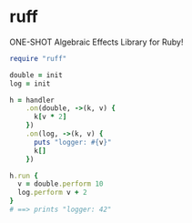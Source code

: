ruff
==

ONE-SHOT Algebraic Effects Library for Ruby!

```ruby
require "ruff"

double = init
log = init

h = handler
    .on(double, ->(k, v) {
      k[v * 2]
    })
    .on(log, ->(k, v) {
      puts "logger: #{v}"
      k[]
    })

h.run {
  v = double.perform 10
  log.perform v + 2
}
# ==> prints "logger: 42"
```
